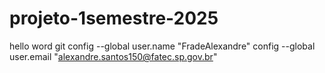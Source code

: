 # projeto-1semestre-2025

hello word
git config --global user.name "FradeAlexandre"
config --global user.email "alexandre.santos150@fatec.sp.gov.br"